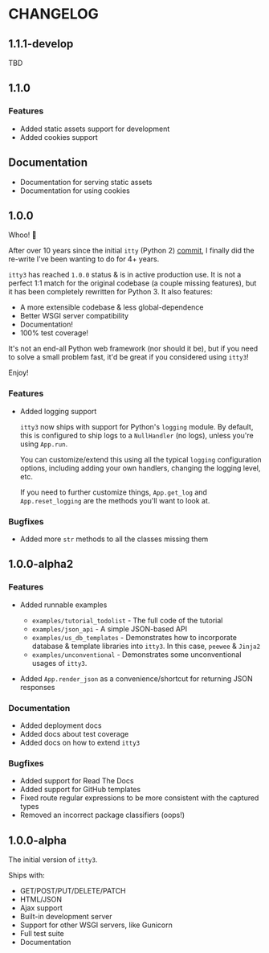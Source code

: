 # CHANGELOG


## 1.1.1-develop

TBD


## 1.1.0

### Features

* Added static assets support for development
* Added cookies support

## Documentation

* Documentation for serving static assets
* Documentation for using cookies


## 1.0.0

Whoo! :tada:

After over 10 years since the initial `itty` (Python 2) [commit](https://github.com/toastdriven/itty/commit/e8ec06096ed70179a7d4c0fea89ac95246604c3b),
I finally did the re-write I've been wanting to do for 4+ years.

`itty3` has reached `1.0.0` status & is in active production use. It is not
a perfect 1:1 match for the original codebase (a couple missing features),
but it has been completely rewritten for Python 3. It also features:

* A more extensible codebase & less global-dependence
* Better WSGI server compatibility
* Documentation!
* 100% test coverage!

It's not an end-all Python web framework (nor should it be), but if you need
to solve a small problem fast, it'd be great if you considered using `itty3`!

Enjoy!


### Features

* Added logging support

  `itty3` now ships with support for Python's `logging` module. By default,
  this is configured to ship logs to a `NullHandler` (no logs), unless you're
  using `App.run`.

  You can customize/extend this using all the typical `logging` configuration
  options, including adding your own handlers, changing the logging level,
  etc.

  If you need to further customize things, `App.get_log` and
  `App.reset_logging` are the methods you'll want to look at.

### Bugfixes

* Added more `str` methods to all the classes missing them


## 1.0.0-alpha2

### Features

* Added runnable examples

    * `examples/tutorial_todolist` - The full code of the tutorial
    * `examples/json_api` - A simple JSON-based API
    * `examples/us_db_templates` - Demonstrates how to incorporate database &
      template libraries into `itty3`. In this case, `peewee` & `Jinja2`
    * `examples/unconventional` - Demonstrates some unconventional usages
      of `itty3`.

* Added `App.render_json` as a convenience/shortcut for returning JSON
  responses

### Documentation

* Added deployment docs
* Added docs about test coverage
* Added docs on how to extend `itty3`

### Bugfixes

* Added support for Read The Docs
* Added support for GitHub templates
* Fixed route regular expressions to be more consistent with the captured
  types
* Removed an incorrect package classifiers (oops!)


## 1.0.0-alpha

The initial version of `itty3`.

Ships with:

* GET/POST/PUT/DELETE/PATCH
* HTML/JSON
* Ajax support
* Built-in development server
* Support for other WSGI servers, like Gunicorn
* Full test suite
* Documentation
